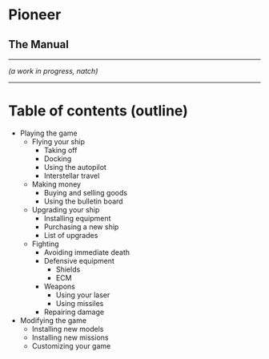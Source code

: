 # Pioneer #

## The Manual ##
----------

*(a work in progress, natch)*

- - -
# Table of contents (outline)

- Playing the game
    - Flying your ship
        - Taking off
        - Docking
        - Using the autopilot
        - Interstellar travel
    - Making money
        - Buying and selling goods
        - Using the bulletin board
    - Upgrading your ship
        - Installing equipment
        - Purchasing a new ship
        - List of upgrades
    - Fighting
        - Avoiding immediate death
        - Defensive equipment
            - Shields
            - ECM
        - Weapons
            - Using your laser
            - Using missiles
        - Repairing damage
- Modifying the game
    - Installing new models
    - Installing new missions
    - Customizing your game

